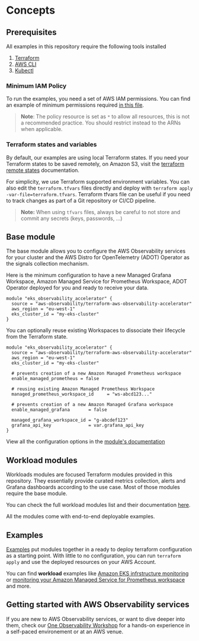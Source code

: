 # Concepts

## Prerequisites

All examples in this repository require the following tools installed

1. [Terraform](https://learn.hashicorp.com/tutorials/terraform/install-cli)
2. [AWS CLI](https://docs.aws.amazon.com/cli/latest/userguide/install-cliv2.html)
3. [Kubectl](https://Kubernetes.io/docs/tasks/tools/)

### Minimum IAM Policy

To run the examples, you need a set of AWS IAM permissions. You can find an example of minimum
permissions required [in this file](https://github.com/aws-observability/terraform-aws-observability-accelerator/blob/docs/docs/iam/min-iam-policy.json).

> **Note**: The policy resource is set as `*` to allow all resources, this is not a recommended practice.
You should restrict instead to the ARNs when applicable.

### Terraform states and variables

By default, our examples are using local Terraform states. If you need
your Terraform states to be saved remotely, on Amazon S3, visit the
[terraform remote states](https://www.terraform.io/language/state/remote) documentation.

For simplicity, we use Terraform supported environment variables.
You can also edit the `terraform.tfvars` files directly and deploy
with `terraform apply -var-file=terraform.tfvars`. Terraform tfvars file can be useful if
you need to track changes as part of a Git repository or CI/CD pipeline.

> **Note:** When using `tfvars` files, always be careful to not store and commit any secrets (keys, passwords, ...)

## Base module

The base module allows you to configure the AWS Observability services for your cluster and the AWS Distro for OpenTelemetry (ADOT) Operator as the signals collection mechanism.

Here is the minimum configuration to have a new Managed Grafana Workspace, Amazon Managed Service for Prometheus Workspace, ADOT Operator deployed for you and ready to receive your data.

```hcl
module "eks_observability_accelerator" {
  source = "aws-observability/terraform-aws-observability-accelerator"
  aws_region = "eu-west-1"
  eks_cluster_id = "my-eks-cluster"
}
```

You can optionally reuse existing Workspaces to dissociate their lifecycle from the
Terraform state.

```hcl
module "eks_observability_accelerator" {
  source = "aws-observability/terraform-aws-observability-accelerator"
  aws_region = "eu-west-1"
  eks_cluster_id = "my-eks-cluster"

  # prevents creation of a new Amazon Managed Prometheus workspace
  enable_managed_prometheus = false

  # reusing existing Amazon Managed Prometheus Workspace
  managed_prometheus_workspace_id     = "ws-abcd123..."

  # prevents creation of a new Amazon Managed Grafana workspace
  enable_managed_grafana       = false

  managed_grafana_workspace_id = "g-abcdef123"
  grafana_api_key              = var.grafana_api_key
}
```

View all the configuration options in the [module's documentation](https://github.com/aws-observability/terraform-aws-observability-accelerator#requirements)

## Workload modules

Workloads modules are focused Terraform modules provided in this repository. They essentially provide curated metrics collection, alerts and Grafana dashboards according to the use case. Most of those modules require the base module.

You can check the full workload modules list and their documentation [here](https://github.com/aws-observability/terraform-aws-observability-accelerator/tree/main/modules/workloads).

All the modules come with end-to-end deployable examples.

## Examples

[Examples](https://github.com/aws-observability/terraform-aws-observability-accelerator/tree/main/examples) put modules together in a ready to deploy terraform configuration as a starting point. With little to no configuration, you can run `terraform apply` and use the deployed resources on your AWS Account.

You can find **workload** examples like [Amazon EKS infrstructure monitoring](/terraform-aws-observability-accelerator/workloads/eks/) or [monitoring your Amazon Managed Service for Prometheus workspace](terraform-aws-observability-accelerator/workloads/managed-prometheus/) and more.


## Getting started with AWS Observability services

If you are new to AWS Observability services, or want to dive deeper into them, check our [One Observability Workshop](https://catalog.workshops.aws/observability/) for a hands-on experience in a self-paced environement or at an AWS venue.
